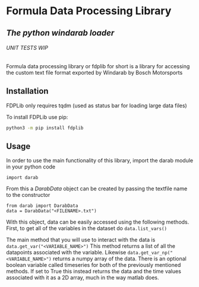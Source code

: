 # Formula Data Processing Library
## _The python windarab loader_

###### UNIT TESTS WIP

Formula data processing library or fdplib for short is a library for accessing the custom text file format exported by Windarab by Bosch Motorsports

## Installation

FDPLib only requires tqdm (used as status bar for loading large data files)

To install FDPLib use pip:

```sh
python3 -m pip install fdplib
```

## Usage

In order to use the main functionality of this library, import the darab module in your python code
```
import darab
```
From this a *DarabData* object can be created by passing the textfile name to the constructor
```
from darab import DarabData
data = DarabData("<FILENAME>.txt")
```
With this object, data can be easily accessed using the following methods. First, to get all of the variables in the dataset do ```data.list_vars()```

The main method that you will use to interact with the data is ```data.get_var("<VARIABLE_NAME>")```
This method returns a list of all the datapoints associated with the variable. Likewise ```data.get_var_np("<VARIABLE_NAME>")``` returns a numpy array of the data.
There is an optional boolean variable called timeseries for both of the previously mentioned methods. If set to True this instead returns the data and the time values associated with it as a 2D array, much in the way matlab does.